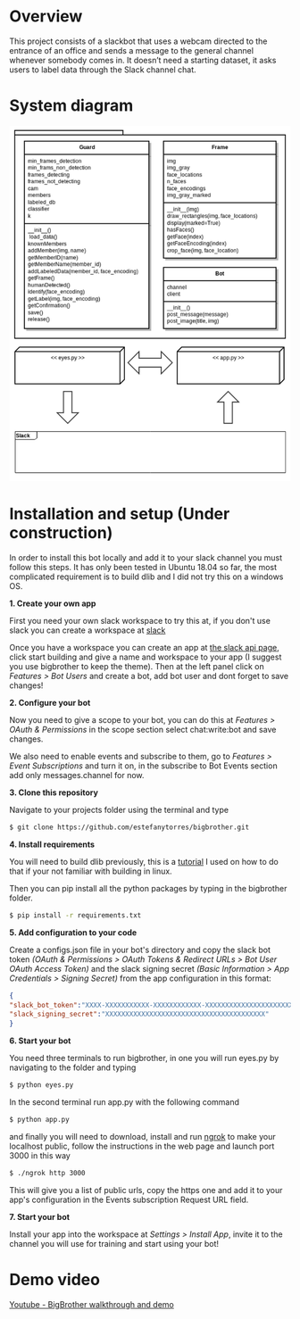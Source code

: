 # Overview
This project consists of a slackbot that uses a webcam directed to the entrance of an office and sends a message to the general channel whenever somebody comes in. It doesn’t need a starting dataset, it asks users to label data through the Slack channel chat.

# System diagram
![System Diagram](https://github.com/estefanytorres/bigbrother/blob/master/documentation/diagram.png "System Diagram")

# Installation and setup (Under construction)
In order to install this bot locally and add it to your slack channel you must follow this steps. It has only been tested in Ubuntu 18.04 so far, the most complicated requirement is to build dlib and I did not try this on a windows OS.

**1. Create your own app**

First you need your own slack workspace to try this at, if you don't use slack you can create a workspace at [slack](https://slack.com/get-started#create)

Once you have a workspace you can create an app at [the slack api page](https://api.slack.com/), click start building and give a name and workspace to your app (I suggest you use bigbrother to keep the theme). Then at the left panel click on _Features > Bot Users_ and create a bot, add bot user and dont forget to save changes! 

**2. Configure your bot**

Now you need to give a scope to your bot, you can do this at _Features > OAuth & Permissions_ in the scope section select chat:write:bot and save changes. 

We also need to enable events and subscribe to them, go to _Features > Event Subscriptions_ and turn it on, in the subscribe to Bot Events section add only messages.channel for now.

**3. Clone this repository**

Navigate to your projects folder using the terminal and type

```bash
$ git clone https://github.com/estefanytorres/bigbrother.git
```

**4. Install requirements**

You will need to build dlib previously, this is a [tutorial](https://www.youtube.com/watch?v=h0Uidh-sq9M) I used on how to do that if your not familiar with building in linux.

Then you can pip install all the python packages by typing in the bigbrother folder.

```bash
$ pip install -r requirements.txt
```

**5. Add configuration to your code**

Create a configs.json file in your bot's directory and copy the slack bot token _(OAuth & Permissions > OAuth Tokens & Redirect URLs > Bot User OAuth Access Token)_ and the slack signing secret _(Basic Information > App Credentials > Signing Secret)_ from the app configuration in this format:


``` json
{
"slack_bot_token":"XXXX-XXXXXXXXXXX-XXXXXXXXXXXX-XXXXXXXXXXXXXXXXXXXXXXXX",
"slack_signing_secret":"XXXXXXXXXXXXXXXXXXXXXXXXXXXXXXXXXXXXXXXX"
}
```

**6. Start your bot**

You need three terminals to run bigbrother, in one you will run eyes.py by navigating to the folder and typing

```bash
$ python eyes.py
```

In the second terminal run app.py with the following command

```bash
$ python app.py
```

and finally you will need to download, install and run [ngrok](https://ngrok.com/) to make your localhost public, follow the instructions in the web page and launch port 3000 in this way

```bash
$ ./ngrok http 3000
```

This will give you a list of public urls, copy the https one and add it to your app's configuration in the Events subscription Request URL field.

**7. Start your bot**

Install your app into the workspace at _Settings > Install App_, invite it to the channel you will use for training and start using your bot!



# Demo video
[Youtube - BigBrother walkthrough and demo](https://youtu.be/PDqX2kdnBGM)
